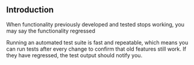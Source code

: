 ## Introduction

When functionality previously developed and tested stops working, you may say the functionality regressed

Running an automated test suite is fast and repeatable, which means you can run tests after every change to confirm that old features still work. If they have regressed, the test output should notify you.

